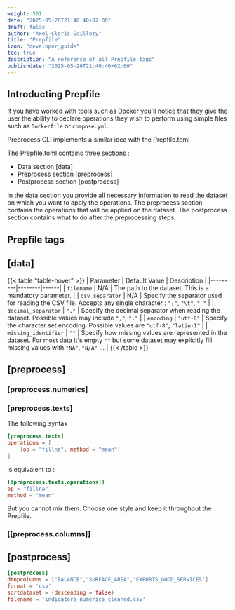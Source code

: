 ```yaml
---
weight: 501
date: "2025-05-26T21:40:40+02:00"
draft: false
author: "Axel-Cleris Gailloty"
title: "Prepfile"
icon: "developer_guide"
toc: true
description: "A reference of all Prepfile tags"
publishdate: "2025-05-26T21:40:40+02:00"
---
```


## Introducting Prepfile

If you have worked with tools such as Docker you'll notice that they give the user the ability to declare operations they wish to perform using simple files such as `Dockerfile` or `compose.yml`. 

Preprocess CLI implements a similar idea with the Prepfile.toml

The Prepfile.toml contains three sections : 
- Data section [data]
- Preprocess section [preprocess]
- Postprocess section [postprocess]

In the data section you provide all necessary information to read the dataset on which you want to apply the operations. 
The preprocess section contains the operations that will be applied on the dataset. 
The postprocess section contains what to do after the preprocessing steps. 


## Prepfile tags

## [data]


{{< table "table-hover" >}}
| Parameter | Default Value | Description |
|---------|--------|------|
| `filename` | N/A | The path to the dataset. This is a mandatory parameter. |
| `csv_separator` | N/A | Specify the separator used for reading the CSV file. Accepts any single character : `";"`, `"\t"`, `" "` |
| `decimal_separator` | `"."` | Specify the decimal separator when reading the dataset. Possible values may include `","`, `"."` |
| `encoding` | `"utf-8"` | Specify the character set encoding. Possible values are `"utf-8"`, `"latin-1"` |
| `missing_identifier` | `""` | Specify how missing values are represented in the dataset. For most data it's empty `""` but some dataset may explicitly fill missing values with  `"NA"`, `"N/A"` ...  |
{{< /table >}}

## [preprocess]

### [preprocess.numerics]



### [preprocess.texts]

The following syntax 

```toml
[preprocess.texts]
operations = [
    {op = "fillna", method = "mean"}
]
```

is equivalent to : 

```toml
[[preprocess.texts.operations]]
op = "fillna"
method = "mean"
```

But you cannot mix them. Choose one style and keep it throughout the Prepfile.

### [[preprocess.columns]]

## [postprocess]

```toml
[postprocess]
dropcolumns = ["BALANCE","SURFACE_AREA","EXPORTS_GOOD_SERVICES"]
format = 'csv'
sortdataset = {descending = false}
filename = 'indicators_numerics_cleaned.csv'
```